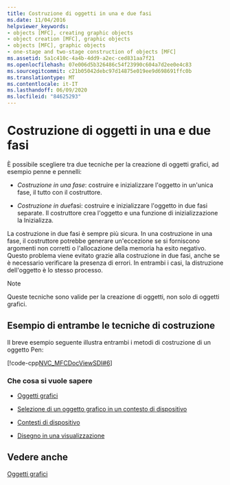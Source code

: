 ```yaml
---
title: Costruzione di oggetti in una e due fasi
ms.date: 11/04/2016
helpviewer_keywords:
- objects [MFC], creating graphic objects
- object creation [MFC], graphic objects
- objects [MFC], graphic objects
- one-stage and two-stage construction of objects [MFC]
ms.assetid: 5a1c410c-4a4b-4dd9-a2ec-ced831aa7f21
ms.openlocfilehash: 07e006d5b326486c54f23990c604a7d2ee0e4c83
ms.sourcegitcommit: c21b05042debc97d14875e019ee9d698691ffc0b
ms.translationtype: MT
ms.contentlocale: it-IT
ms.lasthandoff: 06/09/2020
ms.locfileid: "84625293"
---
```

# <a name="one-stage-and-two-stage-construction-of-objects"></a>Costruzione di oggetti in una e due fasi

È possibile scegliere tra due tecniche per la creazione di oggetti grafici, ad esempio penne e pennelli:

- *Costruzione in una fase*: costruire e inizializzare l'oggetto in un'unica fase, il tutto con il costruttore.

- *Costruzione in due*fasi: costruire e inizializzare l'oggetto in due fasi separate. Il costruttore crea l'oggetto e una funzione di inizializzazione la Inizializza.

La costruzione in due fasi è sempre più sicura. In una costruzione in una fase, il costruttore potrebbe generare un'eccezione se si forniscono argomenti non corretti o l'allocazione della memoria ha esito negativo. Questo problema viene evitato grazie alla costruzione in due fasi, anche se è necessario verificare la presenza di errori. In entrambi i casi, la distruzione dell'oggetto è lo stesso processo.

> [!NOTE]
> Queste tecniche sono valide per la creazione di oggetti, non solo di oggetti grafici.

## <a name="example-of-both-construction-techniques"></a>Esempio di entrambe le tecniche di costruzione

Il breve esempio seguente illustra entrambi i metodi di costruzione di un oggetto Pen:

[!code-cpp[NVC_MFCDocViewSDI#6](codesnippet/cpp/one-stage-and-two-stage-construction-of-objects_1.cpp)]

### <a name="what-do-you-want-to-know-more-about"></a>Che cosa si vuole sapere

- [Oggetti grafici](graphic-objects.md)

- [Selezione di un oggetto grafico in un contesto di dispositivo](selecting-a-graphic-object-into-a-device-context.md)

- [Contesti di dispositivo](device-contexts.md)

- [Disegno in una visualizzazione](drawing-in-a-view.md)

## <a name="see-also"></a>Vedere anche

[Oggetti grafici](graphic-objects.md)

